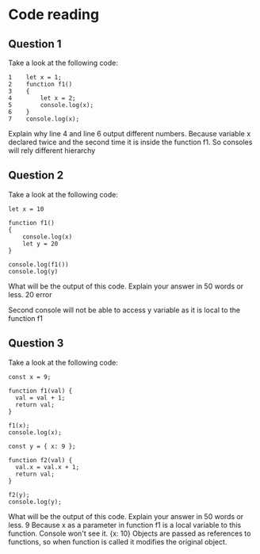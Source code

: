 # Code reading

## Question 1

Take a look at the following code:

```
1    let x = 1;
2    function f1()
3    {
4        let x = 2;
5        console.log(x);
6    }
7    console.log(x);
```

Explain why line 4 and line 6 output different numbers.
Because variable x declared twice and the second time it is inside the function f1. So consoles will rely different hierarchy
## Question 2

Take a look at the following code:

```
let x = 10

function f1()
{
    console.log(x)
    let y = 20
}

console.log(f1())
console.log(y)
```

What will be the output of this code. Explain your answer in 50 words or less.
20
error

Second console will not be able to access y variable as it is local to the function f1
## Question 3

Take a look at the following code:

```
const x = 9;

function f1(val) {
  val = val + 1;
  return val;
}

f1(x);
console.log(x);

const y = { x: 9 };

function f2(val) {
  val.x = val.x + 1;
  return val;
}

f2(y);
console.log(y);
```

What will be the output of this code. Explain your answer in 50 words or less.
9 
Because x as a parameter in function f1 is a local variable to this function. Console won't see it.
{x: 10}
Objects are passed as references to functions, so when function is called it modifies the original object.